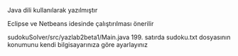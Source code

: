 Java dili kullanılarak yazılmıştır

Eclipse ve Netbeans idesinde çalıştırılması önerilir

sudokuSolver/src/yazlab2beta1/Main.java 199. satırda sudoku.txt dosyasının konumunu kendi bilgisayarınıza göre ayarlayınız
